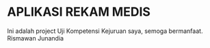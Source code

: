 # APLIKASI REKAM MEDIS
Ini adalah project Uji Kompetensi Kejuruan saya, semoga bermanfaat.
<br/>
Rismawan Junandia
